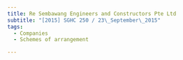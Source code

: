 ```yaml
---
title: Re Sembawang Engineers and Constructors Pte Ltd 
subtitle: "[2015] SGHC 250 / 23\_September\_2015"
tags:
  - Companies
  - Schemes of arrangement

---
```


